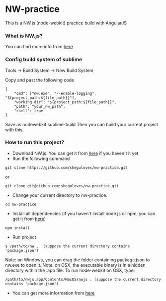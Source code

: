 # NW-practice
This is a NW.js (node-webkit) practice build with AngularJS

### What is NW.js?
You can find more info from [here](http://nwjs.io/)

### Config build system of sublime
Tools -> Build System -> New Build System

Copy and past the following code

```
{
    "cmd": ["nw.exe", "--enable-logging", "${project_path:${file_path}}"],
    "working_dir": "${project_path:${file_path}}",
    "path": "your_nw_path",
    "shell": true
}
```
Save as nodewebkit.sublime-build
Then you can build your current project with this.

### How to run this project?
* Download NW.js. You can get it from [here](http://nwjs.io/) if you haven't it yet.
* Run the following command
```
git clone https://github.com/sheguloves/nw-practice.git
```
or
```
git clone git@github.com:sheguloves/nw-practice.git
```
* Change your current directory to nw-practice.
```
cd nw-practice
```
* Install all dependencies (if you haven't install node.js or npm, you can get it from [here](https://nodejs.org/en/))
```
npm install
```
* Run project
```
$ /path/to/nw .  (suppose the current directory contains 'package.json')
```
Note: on Windows, you can drag the folder containing package.json to nw.exe to open it.
Note: on OSX, the executable binary is in a hidden directory within the .app file. To run node-webkit on OSX, type:
```
/path/to/nwjs.app/Contents/MacOS/nwjs . (suppose the current directory contains 'package.json')
```
* You can get more information from [here](https://github.com/nwjs/nw.js)
